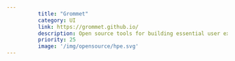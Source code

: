 ```yaml
---
          title: "Grommet"
          category: UI
          link: https://grommet.github.io/
          description: Open source tools for building essential user experiences.
          priority: 25
          image: '/img/opensource/hpe.svg'
---
```

          